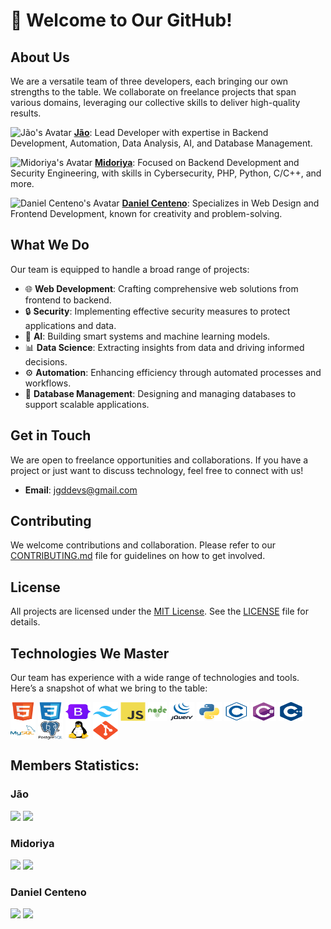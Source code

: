 # 👋 Welcome to Our GitHub!

## About Us

We are a versatile team of three developers, each bringing our own strengths to the table. We collaborate on freelance projects that span various domains, leveraging our collective skills to deliver high-quality results.

<p>
  <img src="https://github.com/jaopdc11.png" width="50" height="50" alt="Jão's Avatar"/> <strong><a href="https://github.com/jaopdc11" target="_blank">Jão</a></strong>: Lead Developer with expertise in Backend Development, Automation, Data Analysis, AI, and Database Management.
</p>
<p>
  <img src="https://github.com/midoriya0x00y.png" width="50" height="50" alt="Midoriya's Avatar"/> <strong><a href="https://github.com/midoriya0x00y" target="_blank">Midoriya</a></strong>: Focused on Backend Development and Security Engineering, with skills in Cybersecurity, PHP, Python, C/C++, and more.
</p>
<p>
  <img src="https://github.com/Daniel-Centeno.png" width="50" height="50" alt="Daniel Centeno's Avatar"/> <strong><a href="https://github.com/Daniel-Centeno" target="_blank">Daniel Centeno</a></strong>: Specializes in Web Design and Frontend Development, known for creativity and problem-solving.
</p>

## What We Do

Our team is equipped to handle a broad range of projects:

- 🌐 **Web Development**: Crafting comprehensive web solutions from frontend to backend.
- 🔒 **Security**: Implementing effective security measures to protect applications and data.
- 🤖 **AI**: Building smart systems and machine learning models.
- 📊 **Data Science**: Extracting insights from data and driving informed decisions.
- ⚙️ **Automation**: Enhancing efficiency through automated processes and workflows.
- 💾 **Database Management**: Designing and managing databases to support scalable applications.

## Get in Touch

We are open to freelance opportunities and collaborations. If you have a project or just want to discuss technology, feel free to connect with us!

- **Email**: [jgddevs@gmail.com](mailto:jgddevs@gmail.com)

## Contributing

We welcome contributions and collaboration. Please refer to our [CONTRIBUTING.md](#) file for guidelines on how to get involved.

## License

All projects are licensed under the [MIT License](#). See the [LICENSE](#) file for details.

## Technologies We Master

Our team has experience with a wide range of technologies and tools. Here’s a snapshot of what we bring to the table:

<div style="display: inline_block">
      <img align="center" alt="HTML" height="30" width="40" src="https://raw.githubusercontent.com/devicons/devicon/master/icons/html5/html5-original.svg">
      <img align="center" alt="CSS" height="30" width="40" src="https://raw.githubusercontent.com/devicons/devicon/master/icons/css3/css3-original.svg">
      <img align="center" alt="Bootstrap" height="30" width="40" src="https://github.com/devicons/devicon/blob/master/icons/bootstrap/bootstrap-original.svg">
      <img align="center" alt="Tailwind" height="30" width="40" src="https://github.com/devicons/devicon/blob/master/icons/tailwindcss/tailwindcss-original.svg">
      <img align="center" alt="Js" height="30" width="40" src="https://raw.githubusercontent.com/devicons/devicon/master/icons/javascript/javascript-original.svg">
      <img align="center" alt="Node" height="30 width="40" src="https://github.com/devicons/devicon/blob/master/icons/nodejs/nodejs-plain-wordmark.svg">
      <img align="center" alt="JQuery" height="30" width="40" src="https://github.com/devicons/devicon/blob/master/icons/jquery/jquery-original-wordmark.svg">
      <img align="center" alt="Python" height="30" width="40" src="https://raw.githubusercontent.com/devicons/devicon/master/icons/python/python-original.svg">
      <img align="center" alt="C" height="30" width="40" src="https://github.com/devicons/devicon/blob/master/icons/c/c-line.svg">
      <img align="center" alt="C#" height="30" width="40" src="https://raw.githubusercontent.com/devicons/devicon/master/icons/csharp/csharp-original.svg">
      <img align="center" alt="C++" height="30" width="40" src="https://github.com/devicons/devicon/blob/master/icons/cplusplus/cplusplus-plain.svg">
      <img align="center" alt="MySQL" height="30" width="40" src="https://github.com/devicons/devicon/blob/master/icons/mysql/mysql-original-wordmark.svg">
      <img align="center" alt="Post" height="30" width="40" src="https://github.com/devicons/devicon/blob/master/icons/postgresql/postgresql-original-wordmark.svg">
      <img align="center" alt="Linux" height="30" width="40" src="https://github.com/devicons/devicon/blob/master/icons/linux/linux-original.svg">
      <img align="center" alt="Git" height="30" width="40" src="https://github.com/devicons/devicon/blob/master/icons/git/git-original.svg">
    </div>

## Members Statistics:

### Jão
  <div>
    <img height="160em" src="https://github-readme-stats.vercel.app/api?username=jaopdc11&show_icons=true&theme=dracula&include_all_commits=true&count_private=true"/>
    <img height="160em" src="https://github-readme-stats.vercel.app/api/top-langs/?username=jaopdc11&layout=compact&langs_count=16&theme=dracula"/>
  </div>

### Midoriya
  <div>
    <img height="160em" src="https://github-readme-stats.vercel.app/api?username=midoriya0x00y&show_icons=true&theme=dracula&include_all_commits=true&count_private=true"/>
    <img height="160em" src="https://github-readme-stats.vercel.app/api/top-langs/?username=midoriya0x00y&layout=compact&langs_count=16&theme=dracula"/>
  </div>

### Daniel Centeno
  <div>
    <img height="160em" src="https://github-readme-stats.vercel.app/api?username=Daniel-Centeno&show_icons=true&theme=dracula&include_all_commits=true&count_private=true"/>
    <img height="160em" src="https://github-readme-stats.vercel.app/api/top-langs/?username=Daniel-Centeno&layout=compact&langs_count=16&theme=dracula"/>
  </div>
